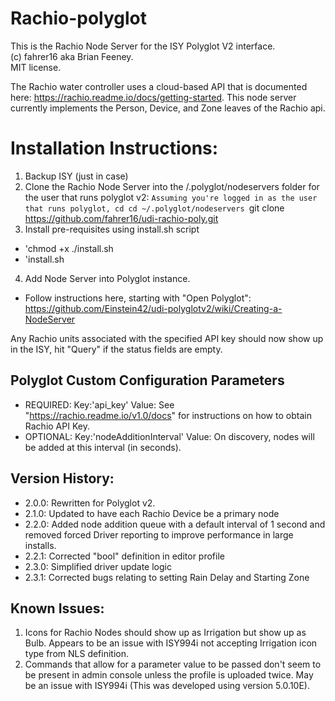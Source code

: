 # Rachio-polyglot
This is the Rachio Node Server for the ISY Polyglot V2 interface.  
(c) fahrer16 aka Brian Feeney.  
MIT license. 

The Rachio water controller uses a cloud-based API that is documented here: https://rachio.readme.io/docs/getting-started.
This node server currently implements the Person, Device, and Zone leaves of the Rachio api.


# Installation Instructions:
1. Backup ISY (just in case)
2. Clone the Rachio Node Server into the /.polyglot/nodeservers folder for the user that runs polyglot v2:
`Assuming you're logged in as the user that runs polyglot, cd cd ~/.polyglot/nodeservers
`git clone https://github.com/fahrer16/udi-rachio-poly.git
3. Install pre-requisites using install.sh script
  * 'chmod +x ./install.sh
  * 'install.sh
4. Add Node Server into Polyglot instance.
  * Follow instructions here, starting with "Open Polyglot": https://github.com/Einstein42/udi-polyglotv2/wiki/Creating-a-NodeServer 

Any Rachio units associated with the specified API key should now show up in the ISY, hit "Query" if the status fields are empty.  

## Polyglot Custom Configuration Parameters
* REQUIRED: Key:'api_key' Value: See "https://rachio.readme.io/v1.0/docs" for instructions on how to obtain Rachio API Key.
* OPTIONAL: Key:'nodeAdditionInterval' Value: On discovery, nodes will be added at this interval (in seconds).
 
## Version History:
* 2.0.0: Rewritten for Polyglot v2.
* 2.1.0: Updated to have each Rachio Device be a primary node
* 2.2.0: Added node addition queue with a default interval of 1 second and removed forced Driver reporting to improve performance in large installs.
* 2.2.1: Corrected "bool" definition in editor profile
* 2.3.0: Simplified driver update logic
* 2.3.1: Corrected bugs relating to setting Rain Delay and Starting Zone

## Known Issues:
1. Icons for Rachio Nodes should show up as Irrigation but show up as Bulb.  Appears to be an issue with ISY994i not accepting Irrigation icon type from NLS definition.
2. Commands that allow for a parameter value to be passed don't seem to be present in admin console unless the profile is uploaded twice.  May be an issue with ISY994i (This was developed using version 5.0.10E).